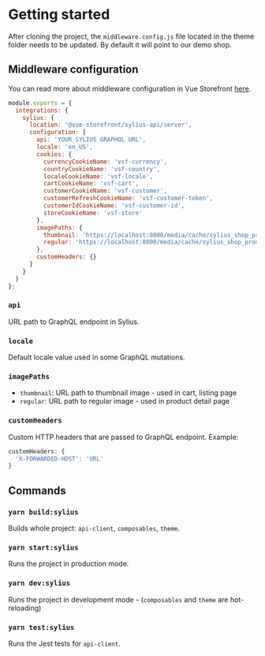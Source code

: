 # Getting started

After cloning the project, the `middleware.config.js` file located in the theme folder needs to be updated.
By default it will point to our demo shop.

## Middleware configuration

You can read more about middleware configuration in Vue Storefront [here](https://docs.vuestorefront.io/v2/architecture/server-middleware.html).

```js
module.exports = {
  integrations: {
    sylius: {
      location: '@vue-storefront/sylius-api/server',
      configuration: {
        api: 'YOUR SYLIUS GRAPHQL URL',
        locale: 'en_US',
        cookies: {
          currencyCookieName: 'vsf-currency',
          countryCookieName: 'vsf-country',
          localeCookieName: 'vsf-locale',
          cartCookieName: 'vsf-cart',
          customerCookieName: 'vsf-customer',
          customerRefreshCookieName: 'vsf-customer-token',
          customerIdCookieName: 'vsf-customer-id',
          storeCookieName: 'vsf-store'
        },
        imagePaths: {
          thumbnail: 'https://localhost:8000/media/cache/sylius_shop_product_thumbnail',
          regular: 'https://localhost:8000/media/cache/sylius_shop_product_large_thumbnail'
        },
        customHeaders: {}
      }
    }
  }
};
```

### `api`

URL path to GraphQL endpoint in Sylius.

### `locale`

Default locale value used in some GraphQL mutations.

### `imagePaths`

- `thumbnail`: URL path to thumbnail image - used in cart, listing page
- `regular`: URL path to regular image - used in product detail page

### `customHeaders`

Custom HTTP headers that are passed to GraphQL endpoint.
Example:
```js
customHeaders: {
  'X-FORWARDED-HOST': 'URL'
}
```

## Commands

### `yarn build:sylius`

Builds whole project: `api-client`, `composables`, `theme`.

### `yarn start:sylius`

Runs the project in production mode.

### `yarn dev:sylius`

Runs the project in development mode - (`composables` and `theme` are hot-reloading)

### `yarn test:sylius`

Runs the Jest tests for `api-client`.
